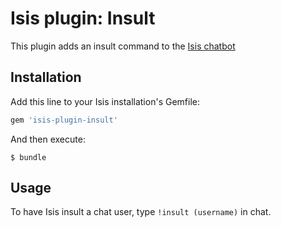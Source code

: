 # Isis plugin: Insult

This plugin adds an insult command to the [Isis chatbot](https://github.com/silentgrowl/isis)

## Installation

Add this line to your Isis installation's Gemfile:

```ruby
gem 'isis-plugin-insult'
```

And then execute:

    $ bundle

## Usage

To have Isis insult a chat user, type ```!insult (username)``` in chat.
